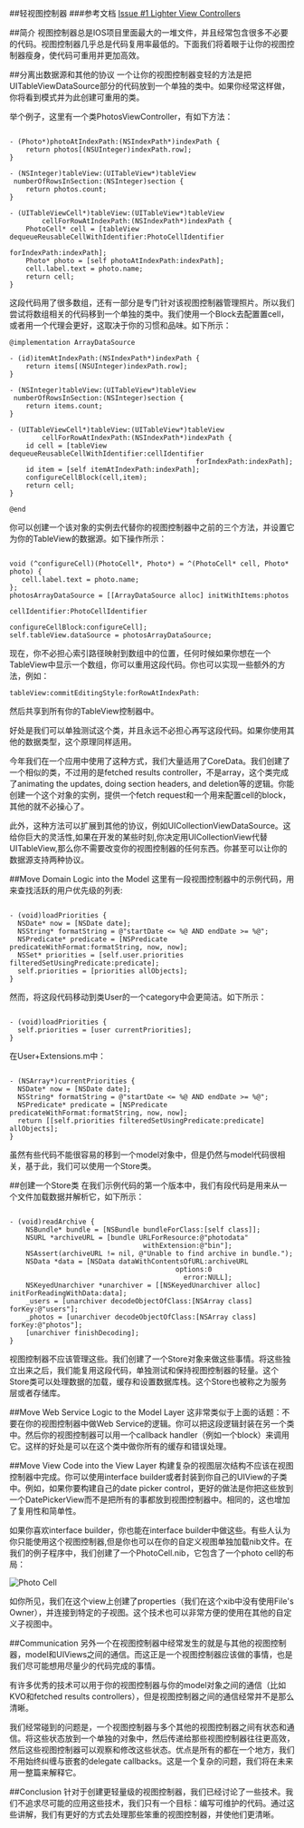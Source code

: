 ##轻视图控制器
###参考文档
[Issue #1 Lighter View Controllers](http://www.objc.io/issue-1/lighter-view-controllers.html)

##简介
视图控制器总是IOS项目里面最大的一堆文件，并且经常包含很多不必要的代码。视图控制器几乎总是代码复用率最低的。下面我们将着眼于让你的视图控制器瘦身，使代码可重用并更加高效。

##分离出数据源和其他的协议
一个让你的视图控制器变轻的方法是把UITableViewDataSource部分的代码放到一个单独的类中。如果你经常这样做，你将看到模式并为此创建可重用的类。

举个例子，这里有一个类PhotosViewController，有如下方法：
<pre><code> 
- (Photo*)photoAtIndexPath:(NSIndexPath*)indexPath {
    return photos[(NSUInteger)indexPath.row];
}

- (NSInteger)tableView:(UITableView*)tableView 
 numberOfRowsInSection:(NSInteger)section {
    return photos.count;
}

- (UITableViewCell*)tableView:(UITableView*)tableView 
        cellForRowAtIndexPath:(NSIndexPath*)indexPath {
    PhotoCell* cell = [tableView dequeueReusableCellWithIdentifier:PhotoCellIdentifier 
                                                      forIndexPath:indexPath];
    Photo* photo = [self photoAtIndexPath:indexPath];
    cell.label.text = photo.name;
    return cell;
}
</code></pre>

这段代码用了很多数组，还有一部分是专门针对该视图控制器管理照片。所以我们尝试将数组相关的代码移到一个单独的类中。我们使用一个Block去配置置cell，或者用一个代理会更好，这取决于你的习惯和品味。如下所示：
<pre><code>@implementation ArrayDataSource

- (id)itemAtIndexPath:(NSIndexPath*)indexPath {
    return items[(NSUInteger)indexPath.row];
}

- (NSInteger)tableView:(UITableView*)tableView 
 numberOfRowsInSection:(NSInteger)section {
    return items.count;
}

- (UITableViewCell*)tableView:(UITableView*)tableView 
        cellForRowAtIndexPath:(NSIndexPath*)indexPath {
    id cell = [tableView dequeueReusableCellWithIdentifier:cellIdentifier
                                              forIndexPath:indexPath];
    id item = [self itemAtIndexPath:indexPath];
    configureCellBlock(cell,item);
    return cell;
}

@end
</code></pre>

你可以创建一个该对象的实例去代替你的视图控制器中之前的三个方法，并设置它为你的TableView的数据源。如下操作所示：

<pre><code>
void (^configureCell)(PhotoCell*, Photo*) = ^(PhotoCell* cell, Photo* photo) {
   cell.label.text = photo.name;
};
photosArrayDataSource = [[ArrayDataSource alloc] initWithItems:photos
                                                cellIdentifier:PhotoCellIdentifier
                                            configureCellBlock:configureCell];
self.tableView.dataSource = photosArrayDataSource;
</code></pre>

现在，你不必担心索引路径映射到数组中的位置，任何时候如果你想在一个TableView中显示一个数组，你可以重用这段代码。你也可以实现一些额外的方法，例如：
<pre><code>tableView:commitEditingStyle:forRowAtIndexPath:</code></pre>
然后共享到所有你的TableView控制器中。

好处是我们可以单独测试这个类，并且永远不必担心再写这段代码。如果你使用其他的数据类型，这个原理同样适用。

今年我们在一个应用中使用了这种方式，我们大量适用了CoreData。我们创建了一个相似的类，不过用的是fetched results controller，不是array，这个类完成了animating the updates, doing section headers, and deletion等的逻辑。你能创建一个这个对象的实例，提供一个fetch request和一个用来配置cell的block，其他的就不必操心了。

此外，这种方法可以扩展到其他的协议，例如UICollectionViewDataSource。这给你巨大的灵活性,如果在开发的某些时刻,你决定用UICollectionView代替UITableView,那么你不需要改变你的视图控制器的任何东西。你甚至可以让你的数据源支持两种协议。

##Move Domain Logic into the Model
这里有一段视图控制器中的示例代码，用来查找活跃的用户优先级的列表:
<pre><code>
- (void)loadPriorities {
  NSDate* now = [NSDate date];
  NSString* formatString = @"startDate <= %@ AND endDate >= %@";
  NSPredicate* predicate = [NSPredicate predicateWithFormat:formatString, now, now];
  NSSet* priorities = [self.user.priorities filteredSetUsingPredicate:predicate];
  self.priorities = [priorities allObjects];
}
</code></pre>

然而，将这段代码移动到类User的一个category中会更简洁。如下所示：
<pre><code>
- (void)loadPriorities {
  self.priorities = [user currentPriorities];
}
</code></pre>

在User+Extensions.m中：
<pre><code>
- (NSArray*)currentPriorities {
  NSDate* now = [NSDate date];
  NSString* formatString = @"startDate <= %@ AND endDate >= %@";
  NSPredicate* predicate = [NSPredicate predicateWithFormat:formatString, now, now];
  return [[self.priorities filteredSetUsingPredicate:predicate] allObjects];
}
</code></pre>

虽然有些代码不能很容易的移到一个model对象中，但是仍然与model代码很相关，基于此，我们可以使用一个Store类。

##创建一个Store类
在我们示例代码的第一个版本中，我们有段代码是用来从一个文件加载数据并解析它，如下所示：
<pre><code>
- (void)readArchive {
    NSBundle* bundle = [NSBundle bundleForClass:[self class]];
    NSURL *archiveURL = [bundle URLForResource:@"photodata"
                                 withExtension:@"bin"];
    NSAssert(archiveURL != nil, @"Unable to find archive in bundle.");
    NSData *data = [NSData dataWithContentsOfURL:archiveURL
                                         options:0
                                           error:NULL];
    NSKeyedUnarchiver *unarchiver = [[NSKeyedUnarchiver alloc] initForReadingWithData:data];
    _users = [unarchiver decodeObjectOfClass:[NSArray class] forKey:@"users"];
    _photos = [unarchiver decodeObjectOfClass:[NSArray class] forKey:@"photos"];
    [unarchiver finishDecoding];
}
</code></pre>

视图控制器不应该管理这些。我们创建了一个Store对象来做这些事情。将这些独立出来之后，我们能复用这段代码，单独测试和保持视图控制器的轻量。这个Store类可以处理数据的加载，缓存和设置数据库栈。这个Store也被称之为服务层或者存储库。

##Move Web Service Logic to the Model Layer
这非常类似于上面的话题：不要在你的视图控制器中做Web Service的逻辑。你可以把这段逻辑封装在另一个类中。然后你的视图控制器可以用一个callback handler（例如一个block）来调用它。这样的好处是可以在这个类中做你所有的缓存和错误处理。

##Move View Code into the View Layer
构建复杂的视图层次结构不应该在视图控制器中完成。你可以使用interface builder或者封装到你自己的UIView的子类中。例如，如果你要构建自己的date picker control，更好的做法是你把这些放到一个DatePickerView而不是把所有的事都放到视图控制器中。相同的，这也增加了复用性和简单性。

如果你喜欢interface builder，你也能在interface builder中做这些。有些人认为你只能使用这个视图控制器,但是你也可以在你的自定义视图单独加载nib文件。在我们的例子程序中，我们创建了一个PhotoCell.nib，它包含了一个photo cell的布局：

![Photo Cell](http://www.objc.io/images/issue-1/photocell.png)

如你所见，我们在这个view上创建了properties（我们在这个xib中没有使用File's Owner），并连接到特定的子视图。这个技术也可以非常方便的使用在其他的自定义子视图中。

##Communication
另外一个在视图控制器中经常发生的就是与其他的视图控制器，model和UIViews之间的通信。而这正是一个视图控制器应该做的事情，也是我们尽可能想用尽量少的代码完成的事情。

有许多优秀的技术可以用于你的视图控制器与你的model对象之间的通信（比如KVO和fetched results controllers），但是视图控制器之间的通信经常并不是那么清晰。

我们经常碰到的问题是，一个视图控制器与多个其他的视图控制器之间有状态和通信。将这些状态放到一个单独的对象中，然后传递给那些视图控制器往往更高效，然后这些视图控制器可以观察和修改这些状态。优点是所有的都在一个地方，我们不用始终纠缠与嵌套的delegate callbacks。这是一个复杂的问题，我们将在未来用一整篇来解释它。

##Conclusion
针对于创建更轻量级的视图控制器，我们已经讨论了一些技术。我们不追求尽可能的应用这些技术，我们只有一个目标：编写可维护的代码。通过这些讲解，我们有更好的方式去处理那些笨重的视图控制器，并使他们更清晰。